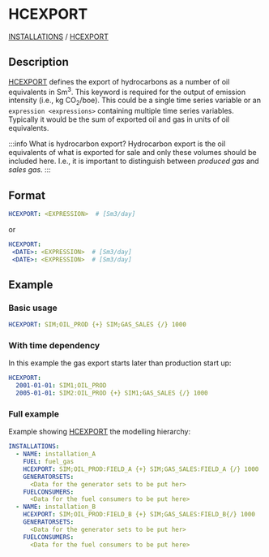 # HCEXPORT

[INSTALLATIONS](/about/references/INSTALLATIONS.md) /
[HCEXPORT](/about/references/HCEXPORT.md)

## Description
[HCEXPORT](/about/references/HCEXPORT.md) defines the export of hydrocarbons as a number of oil equivalents in Sm<sup>3</sup>.
This keyword is required for the output of emission intensity (i.e., kg CO<sub>2</sub>/boe).
This could be a single time series variable or an `expression <expressions>` containing multiple time series variables.
Typically it would be the sum of exported oil and gas in units of oil equivalents.

:::info What is hydrocarbon export?
Hydrocarbon export is the oil equivalents of what is exported for sale and only these volumes should
be included here. I.e., it is important to distinguish between *produced gas* and *sales gas*.
:::
## Format
~~~~~~~~yaml
HCEXPORT: <EXPRESSION>  # [Sm3/day]
~~~~~~~~

or

~~~~~~~~yaml
HCEXPORT:
 <DATE>: <EXPRESSION>  # [Sm3/day]
 <DATE>: <EXPRESSION>  # [Sm3/day]
~~~~~~~~

## Example
### Basic usage
~~~~~~~~yaml
HCEXPORT: SIM;OIL_PROD {+} SIM;GAS_SALES {/} 1000
~~~~~~~~

### With time dependency
In this example the gas export starts later than production start up:

~~~~~~~~yaml
HCEXPORT:
  2001-01-01: SIM1;OIL_PROD
  2005-01-01: SIM2:OIL_PROD {+} SIM1;GAS_SALES {/} 1000
~~~~~~~~

### Full example
Example showing [HCEXPORT](/about/references/HCEXPORT.md) the modelling hierarchy:

~~~~~~~~yaml
INSTALLATIONS:
  - NAME: installation_A
    FUEL: fuel_gas
    HCEXPORT: SIM;OIL_PROD:FIELD_A {+} SIM;GAS_SALES:FIELD_A {/} 1000
    GENERATORSETS:
      <Data for the generator sets to be put her>
    FUELCONSUMERS:
      <Data for the fuel consumers to be put here>
  - NAME: installation_B
    HCEXPORT: SIM;OIL_PROD:FIELD_B {+} SIM;GAS_SALES:FIELD_B{/} 1000
    GENERATORSETS:
      <Data for the generator sets to be put her>
    FUELCONSUMERS:
      <Data for the fuel consumers to be put here>
~~~~~~~~

